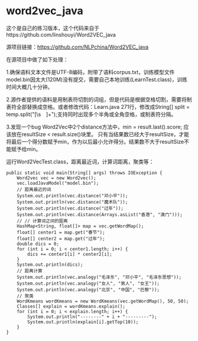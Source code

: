 # word2vec_java
这个是自己的练习版本，这个代码来自于https://github.com/linshouyi/Word2VEC_java
































源项目链接：https://github.com/NLPchina/Word2VEC_java

在源项目中做了如下处理：

1.确保语料文本文件是UTF-8编码，附带了语料corpus.txt，训练模型文件model.bin因太大(120M)没有提交，需要自己本地训练(LearnTest.class)，训练时间大概几十分钟。

2.源作者提供的语料是用制表符切割的词组，但是代码是根据空格切割，需要将制表符全部替换成空格。或者修改代码：Learn.java 271行，修改成String[] split = temp.split("[\s　]+");支持同时出现多个半角或全角空格，或制表符分隔。

3.发现一个bug
Word2Vec中2个distance方法中，min = result.last().score; 应该放在resultSize < result.size()块里。
只有当结果数已经大于resultSize，才能将最后一个得分数赋予min，作为以后最小允许得分。结果数不大于resultSize不能赋予给min。

运行Word2VecTest.class，距离最近词，计算词距离，聚类等：

    public static void main(String[] args) throws IOException {
        Word2vec vec = new Word2vec();
        vec.loadJavaModel("model.bin");
        // 距离最近的词
        System.out.println(vec.distance("邓小平"));
        System.out.println(vec.distance("魔术队"));
        System.out.println(vec.distance("过年"));
        System.out.println(vec.distance(Arrays.asList("香港", "澳门")));
        // // 计算词之间的距离
        HashMap<String, float[]> map = vec.getWordMap();
        float[] center1 = map.get("春节");
        float[] center2 = map.get("过年");
        double dics = 0;
        for (int i = 0; i < center1.length; i++) {
            dics += center1[i] * center2[i];
        }
        System.out.println(dics);
        // 距离计算
        System.out.println(vec.analogy("毛泽东", "邓小平", "毛泽东思想"));
        System.out.println(vec.analogy("女人", "男人", "女王"));
        System.out.println(vec.analogy("北京", "中国", "巴黎"));
        // 聚类
        WordKmeans wordKmeans = new WordKmeans(vec.getWordMap(), 50, 50);
        Classes[] explain = wordKmeans.explain();
        for (int i = 0; i < explain.length; i++) {
            System.out.println("--------" + i + "---------");
            System.out.println(explain[i].getTop(10));
        }
    }
